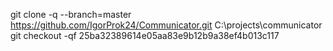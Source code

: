 git clone -q --branch=master https://github.com/IgorProk24/Communicator.git C:\projects\communicator
git checkout -qf 25ba32389614e05aa83e9b12b9a38ef4b013c117
